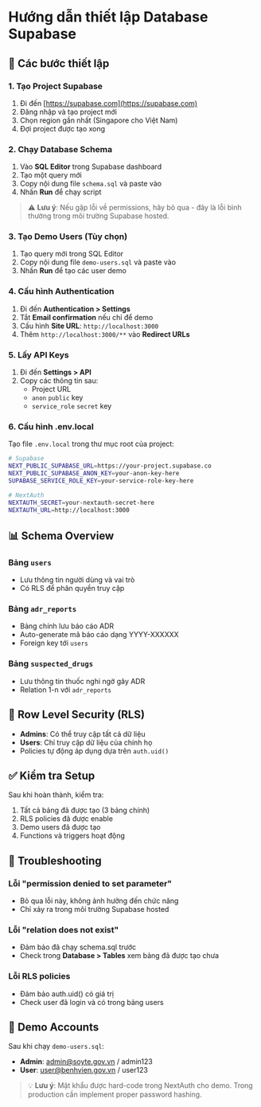 # Hướng dẫn thiết lập Database Supabase

## 🔧 Các bước thiết lập

### 1. Tạo Project Supabase

1. Đi đến [https://supabase.com](https://supabase.com)
2. Đăng nhập và tạo project mới
3. Chọn region gần nhất (Singapore cho Việt Nam)
4. Đợi project được tạo xong

### 2. Chạy Database Schema

1. Vào **SQL Editor** trong Supabase dashboard
2. Tạo một query mới
3. Copy nội dung file `schema.sql` và paste vào
4. Nhấn **Run** để chạy script

> ⚠️ **Lưu ý**: Nếu gặp lỗi về permissions, hãy bỏ qua - đây là lỗi bình thường trong môi trường Supabase hosted.

### 3. Tạo Demo Users (Tùy chọn)

1. Tạo query mới trong SQL Editor
2. Copy nội dung file `demo-users.sql` và paste vào
3. Nhấn **Run** để tạo các user demo

### 4. Cấu hình Authentication

1. Đi đến **Authentication > Settings**
2. Tắt **Email confirmation** nếu chỉ để demo
3. Cấu hình **Site URL**: `http://localhost:3000`
4. Thêm `http://localhost:3000/**` vào **Redirect URLs**

### 5. Lấy API Keys

1. Đi đến **Settings > API**
2. Copy các thông tin sau:
   - Project URL
   - `anon` `public` key
   - `service_role` `secret` key

### 6. Cấu hình .env.local

Tạo file `.env.local` trong thư mục root của project:

```bash
# Supabase
NEXT_PUBLIC_SUPABASE_URL=https://your-project.supabase.co
NEXT_PUBLIC_SUPABASE_ANON_KEY=your-anon-key-here
SUPABASE_SERVICE_ROLE_KEY=your-service-role-key-here

# NextAuth
NEXTAUTH_SECRET=your-nextauth-secret-here
NEXTAUTH_URL=http://localhost:3000
```

## 📊 Schema Overview

### Bảng `users`
- Lưu thông tin người dùng và vai trò
- Có RLS để phân quyền truy cập

### Bảng `adr_reports`
- Bảng chính lưu báo cáo ADR
- Auto-generate mã báo cáo dạng YYYY-XXXXXX
- Foreign key tới `users`

### Bảng `suspected_drugs`
- Lưu thông tin thuốc nghi ngờ gây ADR
- Relation 1-n với `adr_reports`

## 🔐 Row Level Security (RLS)

- **Admins**: Có thể truy cập tất cả dữ liệu
- **Users**: Chỉ truy cập dữ liệu của chính họ
- Policies tự động áp dụng dựa trên `auth.uid()`

## ✅ Kiểm tra Setup

Sau khi hoàn thành, kiểm tra:

1. Tất cả bảng đã được tạo (3 bảng chính)
2. RLS policies đã được enable
3. Demo users đã được tạo
4. Functions và triggers hoạt động

## 🚨 Troubleshooting

### Lỗi "permission denied to set parameter"
- Bỏ qua lỗi này, không ảnh hưởng đến chức năng
- Chỉ xảy ra trong môi trường Supabase hosted

### Lỗi "relation does not exist"
- Đảm bảo đã chạy schema.sql trước
- Check trong **Database > Tables** xem bảng đã được tạo chưa

### Lỗi RLS policies
- Đảm bảo auth.uid() có giá trị
- Check user đã login và có trong bảng users

## 📝 Demo Accounts

Sau khi chạy `demo-users.sql`:

- **Admin**: admin@soyte.gov.vn / admin123
- **User**: user@benhvien.gov.vn / user123

> 💡 **Lưu ý**: Mật khẩu được hard-code trong NextAuth cho demo. Trong production cần implement proper password hashing.


